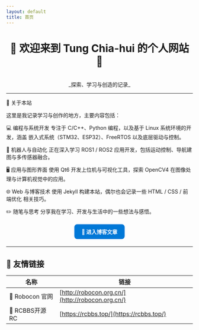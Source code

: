 ```yaml
---
layout: default
title: 首页
---
```


<div align="center">

# 🌟 欢迎来到 **Tung Chia-hui 的个人网站** 👋  
<br>
_探索、学习与创造的记录_

</div>

---

🧠 关于本站

这里是我记录学习与创作的地方，主要内容包括：

💻 编程与系统开发
专注于 C/C++、Python 编程，以及基于 Linux 系统环境的开发，涵盖 嵌入式系统（STM32、ESP32）、FreeRTOS 以及底层驱动与控制。

🤖 机器人与自动化
正在深入学习 ROS1 / ROS2 应用开发，包括运动控制、导航建图与多传感器融合。

🖥️ 应用与图形界面
使用 Qt6 开发上位机与可视化工具，探索 OpenCV4 在图像处理与计算机视觉中的应用。

🌐 Web 与博客技术
使用 Jekyll 构建本站，偶尔也会记录一些 HTML / CSS / 前端优化 相关技巧。

✏️ 随笔与思考
分享我在学习、开发与生活中的一些想法与感悟。

<div align="center" style="margin: 20px 0;">
  <a href="{{ '/blog/' | relative_url }}" class="btn" style="display:inline-block; padding:10px 20px; border-radius:8px; background:#0078D7; color:white; text-decoration:none; font-weight:bold;">
    🚀 进入博客文章
  </a>
</div>

---

## 🤝 友情链接

| 名称 | 链接 |
|------|------|
| 🤖 Robocon 官网 | [http://robocon.org.cn/](http://robocon.org.cn/) |
| 🔧 RCBBS开源RC | [https://rcbbs.top/](https://rcbbs.top/) |